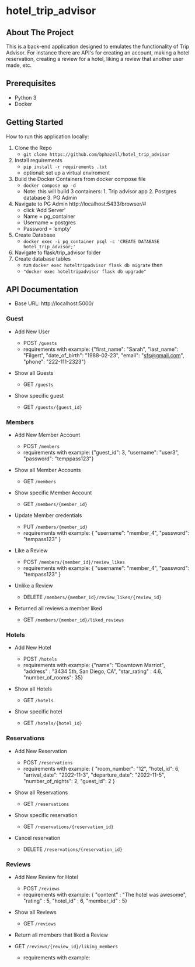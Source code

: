 # hotel_trip_advisor

## About The Project

This is a back-end application designed to emulates the functionality of Trip Advisor. For instance there are API's for creating an account, making a hotel reservation, creating a review for a hotel, liking a review that another user made, etc. 

## Prerequisites
- Python 3
- Docker


## Getting Started

How to run this application locally:

1. Clone the Repo
    - `git clone https://github.com/bphazell/hotel_trip_advisor`
2. Install requirements
   - `pip install -r requirements .txt`
   - optional: set up a virtual enviroment
3. Build the Docker Containers from docker compose file
   - `docker compose up -d`
   - Note: this will build 3 containers: 1. Trip advisor app 2. Postgres database 3. PG Admin
4. Navigate  to PG Admin http://localhost:5433/browser/#
     - click ‘Add Server’ 
     - Name = pg_container
     - Username = postgres
    - Password = ‘empty’
5. Create Database
     - `docker exec -i pg_container psql -c 'CREATE DATABASE hotel_trip_advisor;'`
6. Navigate to flask/trip_advisor folder
7. Create database tables
   - run `docker exec hoteltripadvisor flask db migrate` then 
   -  `"docker exec hoteltripadvisor flask db upgrade"`


## API Documentation

* Base URL: http://localhost:5000/

### Guest
* Add New User 
    * POST `/guests`
    * requirements with example:
	{"first_name": "Sarah",
        "last_name": "Filgert",
	"date_of_birth": "1988-02-23",
        "email": "sfs@gmail.com",
        "phone": "222-111-2323"}
    
* Show all Guests 
    * GET `/guests`

* Show specific guest
    * GET `/guests/{guest_id}`

### Members
* Add New Member Account
    * POST `/members`
    * requirements with example:
	{"guest_id": 3,
	"username": "user3",
	"password": "temppass123"}
    
* Show all Member Accounts
    * GET `/members`

* Show specific Member Account
    * GET `/members/{member_id}`

* Update Member credentials 
    * PUT `/members/{member_id}`
    * requirements with example:
	{
	"username": "member_4",
	"password": "tempass123"
}

* Like a Review
    * POST `/members/{member_id}/review_likes`
    * requirements with example:
	{
	"username": "member_4",
	"password": "tempass123"
}

* Unlike a Review
    * DELETE `/members/{member_id}/review_likes/{review_id}`


* Returned all reviews a member liked
    *  GET `/members/{member_id}/liked_reviews`

### Hotels
* Add New Hotel  
    * POST `/hotels`
    * requirements with example:
	{"name": "Downtown Marriot",
        "address" : "3434 5th, San Diego, CA",
				"star_rating" : 4.6,
       "number_of_rooms": 35}
    
* Show all Hotels 
    * GET `/hotels`

* Show specific hotel
    * GET `/hotels/{hotel_id}`


### Reservations

* Add New Reservation  
    * POST `/reservations`
    * requirements with example:
	{
	"room_number": "12",
	"hotel_id": 6,
	"arrival_date": "2022-11-3",
	"departure_date": "2022-11-5",
	"number_of_nights": 2,
	"guest_id": 2
}
    
* Show all Reservations 
    * GET `/reservations`

* Show specific reservation
    * GET `/reservations/{reservation_id}`

* Cancel reservation
    * DELETE `/reservations/{reservation_id}`


### Reviews

* Add New Review for Hotel
    * POST `/reviews`
    * requirements with example:
	{
    "content" : "The hotel was awesome",
    "rating" : 5,
    "hotel_id" : 6,
    "member_id" : 5}
    
* Show all Reviews
    * GET `/reviews`


* Return all members that liked a Review

* GET `/reviews/{review_id}/liking_members`
    * requirements with example:

